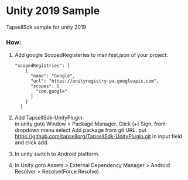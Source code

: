 # Unity 2019 Sample
TapsellSdk sample for unity 2019

### How:
1. Add google ScopedRegisteries to manifest.json of your project:
    ```
    "scopedRegistries": [
        {
          "name": "Google",
          "url": "https://unityregistry-pa.googleapis.com",
          "scopes": [
            "com.google"
          ]
        }
      ]
    ```

2. Add TapsellSdk-UnityPlugin:  
    in unity goto Window > Package Manager. Click (+) Sign, from dropdown menu select Add package from git URL.
    put https://github.com/tapsellorg/TapsellSdk-UnityPlugin.git in input field and click add.


3. In unity switch to Android platform.

4. In Unity goto Assets > External Dependency Manager > Android Resolver > Resolve(Force Resolve).
